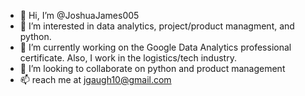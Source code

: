 - 👋 Hi, I’m @JoshuaJames005
- 👀 I’m interested in data analytics, project/product managment, and python.
- 🌱 I’m currently working on the Google Data Analytics professional certificate. Also, I work in the logistics/tech industry.
- 💞️ I’m looking to collaborate on python and product management
- 📫 reach me at jgaugh10@gmail.com

<!---
JoshuaJames005/JoshuaJames005 is a ✨ special ✨ repository because its `README.md` (this file) appears on your GitHub profile.
You can click the Preview link to take a look at your changes.
--->
